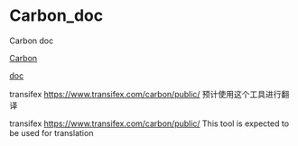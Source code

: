 # Carbon_doc
Carbon doc

[Carbon](https://github.com/briannesbitt/Carbon) 

[doc](https://carbon.nesbot.com/docs/)

transifex https://www.transifex.com/carbon/public/ 预计使用这个工具进行翻译

transifex https://www.transifex.com/carbon/public/  This tool is expected to be used for translation

